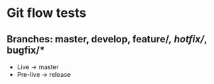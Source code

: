 # Git flow tests

## Branches: master, develop, feature/*, hotfix/*, bugfix/*

* Live -> master
* Pre-live -> release
